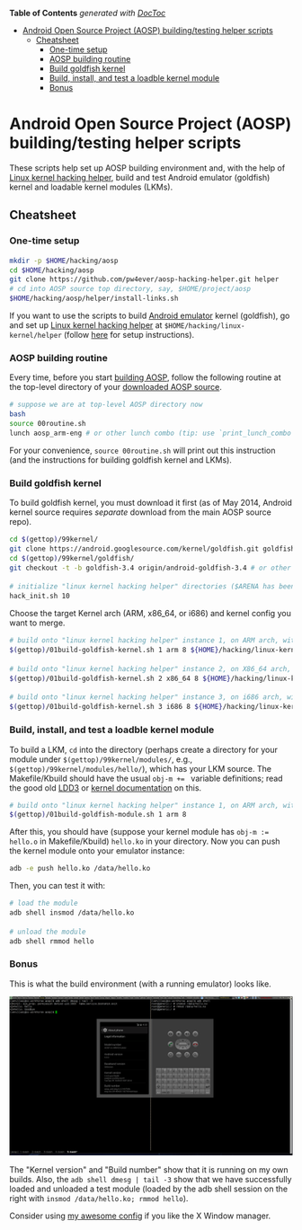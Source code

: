 <!-- START doctoc generated TOC please keep comment here to allow auto update -->
<!-- DON'T EDIT THIS SECTION, INSTEAD RE-RUN doctoc TO UPDATE -->
**Table of Contents**  *generated with [DocToc](http://doctoc.herokuapp.com/)*

- [Android Open Source Project (AOSP) building/testing helper scripts](#android-open-source-project-aosp-buildingtesting-helper-scripts)
	- [Cheatsheet](#cheatsheet)
		- [One-time setup](#one-time-setup)
		- [AOSP building routine](#aosp-building-routine)
		- [Build goldfish kernel](#build-goldfish-kernel)
		- [Build, install, and test a loadble kernel module](#build-install-and-test-a-loadble-kernel-module)
		- [Bonus](#bonus)

<!-- END doctoc generated TOC please keep comment here to allow auto update -->

# Android Open Source Project (AOSP) building/testing helper scripts

These scripts help set up AOSP building environment and, with the help of [Linux kernel hacking helper][linux-helper], build and test Android emulator (goldfish) kernel and loadable kernel modules (LKMs).

## Cheatsheet

### One-time setup

```bash
mkdir -p $HOME/hacking/aosp
cd $HOME/hacking/aosp
git clone https://github.com/pw4ever/aosp-hacking-helper.git helper
# cd into AOSP source top directory, say, $HOME/project/aosp
$HOME/hacking/aosp/helper/install-links.sh
```

If you want to use the scripts to build [Android emulator](https://developer.android.com/tools/help/emulator.html) kernel (goldfish), go and set up [Linux kernel hacking helper][linux-helper] at `$HOME/hacking/linux-kernel/helper` (follow [here](https://github.com/pw4ever/linux-kernel-hacking-helper#one-time-setup) for setup instructions).

### AOSP building routine

Every time, before you start [building AOSP](https://source.android.com/source/building-running.html), follow the following routine at the top-level directory of your [downloaded AOSP source](https://source.android.com/source/downloading.html).

```bash
# suppose we are at top-level AOSP directory now
bash
source 00routine.sh
lunch aosp_arm-eng # or other lunch combo (tip: use `print_lunch_combo` to see the menu; ${TARGET_PRODUCT}-${TARGET_BUILD_VARIANT}) of your choice
```

For your convenience, `source 00routine.sh` will print out this instruction (and the instructions for building goldfish kernel and LKMs).

### Build goldfish kernel

To build goldfish kernel, you must download it first (as of May 2014, Android kernel source requires *separate* download from the main AOSP source repo).

```bash
cd $(gettop)/99kernel/
git clone https://android.googlesource.com/kernel/goldfish.git goldfish
cd $(gettop)/99kernel/goldfish/
git checkout -t -b goldfish-3.4 origin/android-goldfish-3.4 # or other version of your choice

# initialize "linux kernel hacking helper" directories ($ARENA has been set up by "source 00routine.sh")
hack_init.sh 10 
```

Choose the target Kernel arch (ARM, x86_64, or i686) and kernel config you want to merge.

```bash
# build onto "linux kernel hacking helper" instance 1, on ARM arch, with 8 parallel jobs, and merging kernel configs for KGDB (kernel debugger) and LKM (loadable kernel module) support
$(gettop)/01build-goldfish-kernel.sh 1 arm 8 ${HOME}/hacking/linux-kernel/helper/config/kgdb ${HOME}/hacking/linux-kernel/helper/config/lkm

# build onto "linux kernel hacking helper" instance 2, on X86_64 arch, with 8 parallel jobs, and merging kernel configs for KGDB (kernel debugger) and LKM (loadable kernel module) support
$(gettop)/01build-goldfish-kernel.sh 2 x86_64 8 ${HOME}/hacking/linux-kernel/helper/config/kgdb ${HOME}/hacking/linux-kernel/helper/config/lkm

# build onto "linux kernel hacking helper" instance 3, on i686 arch, with 8 parallel jobs, and merging kernel configs for KGDB (kernel debugger) and LKM (loadable kernel module) support
$(gettop)/01build-goldfish-kernel.sh 3 i686 8 ${HOME}/hacking/linux-kernel/helper/config/kgdb ${HOME}/hacking/linux-kernel/helper/config/lkm
```

### Build, install, and test a loadble kernel module

To build a LKM, `cd` into the directory (perhaps create a directory for your module under `$(gettop)/99kernel/modules/`, e.g., `$(gettop)/99kernel/modules/hello/`), which has your LKM source. The Makefile/Kbuild should have the usual `obj-m += ` variable definitions; read the good old [LDD3](http://www.makelinux.net/ldd3/) or [kernel documentation](https://github.com/torvalds/linux/blob/master/Documentation/kbuild/modules.txt) on this.

```bash
# build onto "linux kernel hacking helper" instance 1, on ARM arch, with 8 parallel jobs
$(gettop)/01build-goldfish-module.sh 1 arm 8
```

After this, you should have (suppose your kernel module has `obj-m := hello.o` in Makefile/Kbuild) `hello.ko` in your directory. Now you can push the kernel module onto your emulator instance:

```bash
adb -e push hello.ko /data/hello.ko
```

Then, you can test it with:
```bash
# load the module
adb shell insmod /data/hello.ko

# unload the module
adb shell rmmod hello
```

### Bonus

This is what the build environment (with a running emulator) looks like.

![](aosp-screenshot.png)

The "Kernel version" and "Build number" show that it is running on my own builds. Also, the `adb shell dmesg | tail -3` show that we have successfully loaded and unloaded a test module (loaded by the adb shell session on the right with `insmod /data/hello.ko; rmmod hello`). 

Consider using [my awesome config](https://github.com/pw4ever/awesome-wm-config) if you like the X Window manager.

[linux-helper]: https://github.com/pw4ever/linux-kernel-hacking-helper "Linux kernel hacking helper"
